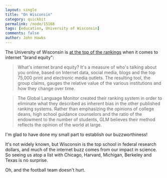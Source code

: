 ```yaml
---
layout: single 
title: "On Wisconsin" 
category: quickbit
permalink: /node/15168
tags: [education, University of Wisconsin] 
comments: false 
author: John Hawks 
---
```


The University of Wisconsin is <a href="http://newsfeed.time.com/2011/01/05/the-most-buzzed-about-university-wisconsin/">at the top of the rankings</a> when it comes to internet "brand equity": 

<blockquote>What's internet brand equity? It's a measure of who's talking about you online, based on Internet data, social media, blogs and the top 75,000 print and electronic media outlets. The resulting tool, the group claims, gauges the relative value of the various institutions and how they change over time.</blockquote>

<blockquote>The Global Language Monitor created their ranking system in order to eliminate what they described as inherent bias in the other published ranking systems. Rather than emphasizing the opinions of college deans, high school guidance counselors and the ratio of the endowment to the number of students, GLM believes their method reflects the opinion of the world at large.</blockquote>

I'm glad to have done my small part to establish our buzzworthiness! 

It's not widely known, but Wisconsin is the top school in federal research dollars, and much of the internet buzz comes from our impact in science. So seeing us atop a list with Chicago, Harvard, Michigan, Berkeley and Texas is no surprise. 

Oh, and the football team doesn't hurt. 

